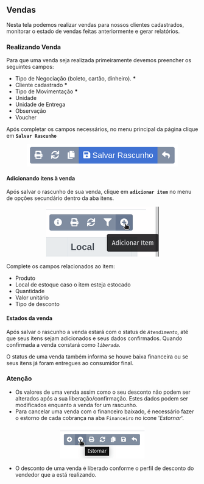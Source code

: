 ## Vendas

Nesta tela podemos realizar vendas para nossos clientes cadastrados, monitorar o estado de vendas feitas anteriormente e gerar relatórios.

### Realizando Venda

Para que uma venda seja realizada primeiramente devemos preencher os seguintes campos:
  - Tipo de Negociação (boleto, cartão, dinheiro). **\***
  - Cliente cadastrado **\***
  - Tipo de Movimentação **\***
  - Unidade
  - Unidade de Entrega
  - Observação
  - Voucher

Após completar os campos necessários, no menu principal da página clique em **`Salvar Rascunho`**
<p align='center'>
  <img src='/ui/assets/capturas-de-tela/botao-salvar-rascunho-vendas.png'/>
</p>

#### Adicionando itens à venda

Após salvar o rascunho de sua venda, clique em **`adicionar item`** no menu de opções secundário dentro da aba itens.

<p align='center'>
  <img src='/ui/assets/capturas-de-tela/botao-adicionar-item-vendas.png'/>
<p>

Complete os campos relacionados ao item:
- Produto
- Local de estoque caso o item esteja estocado
- Quantidade
- Valor unitário
- Tipo de desconto

#### Estados da venda

Após salvar o rascunho a venda estará com o status de *`Atendimento`*, até que seus itens sejam adicionados e seus dados confirmados.
Quando confirmada a venda constará como *`liberada`*.

O status de uma venda também informa se houve baixa financeira ou se seus itens já foram entregues ao consumidor final.

### Atenção

- Os valores de uma venda assim como o seu desconto não podem ser alterados após a sua liberação/confirmação. Estes dados podem ser modificados enquanto a venda for um rascunho.
- Para cancelar uma venda com o financeiro baixado, é necessário fazer o estorno de cada cobrança na aba `Financeiro` no ícone '*Estornar*'.

<p align='center'>
  <img src='/ui/assets/capturas-de-tela/botao-estornar-financeiro.png'/>
</p>


- O desconto de uma venda é liberado conforme o perfil de desconto do vendedor que a está realizando.